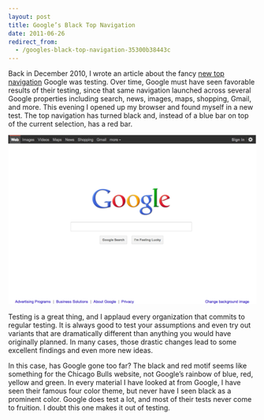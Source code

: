 ```yaml
---
layout: post
title: Google’s Black Top Navigation
date: 2011-06-26
redirect_from:
  - /googles-black-top-navigation-35300b38443c
---
```


Back in December 2010, I wrote an article about the fancy [new top navigation](/articles/new-google-top-navigation/) Google was testing. Over time, Google must have seen favorable results of their testing, since that same navigation launched across several Google properties including search, news, images, maps, shopping, Gmail, and more. This evening I opened up my browser and found myself in a new test. The top navigation has turned black and, instead of a blue bar on top of the current selection, has a red bar.

![Google's Black Top Navigation](/images/google-black-top-navigation.png)

Testing is a great thing, and I applaud every organization that commits to regular testing. It is always good to test your assumptions and even try out variants that are dramatically different than anything you would have originally planned. In many cases, those drastic changes lead to some excellent findings and even more new ideas.

In this case, has Google gone too far? The black and red motif seems like something for the Chicago Bulls website, not Google’s rainbow of blue, red, yellow and green. In every material I have looked at from Google, I have seen their famous four color theme, but never have I seen black as a prominent color. Google does test a lot, and most of their tests never come to fruition. I doubt this one makes it out of testing.
